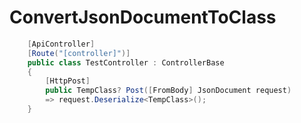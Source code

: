 # ConvertJsonDocumentToClass
```csharp
    [ApiController]
    [Route("[controller]")]
    public class TestController : ControllerBase
    {
        [HttpPost]
        public TempClass? Post([FromBody] JsonDocument request)
        => request.Deserialize<TempClass>();
    }
```
